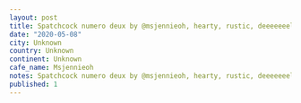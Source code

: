 ```yaml
---
layout: post
title: Spatchcock numero deux by @msjennieoh, hearty, rustic, deeeeeeelicious.
date: "2020-05-08"
city: Unknown
country: Unknown
continent: Unknown
cafe_name: Msjennieoh
notes: Spatchcock numero deux by @msjennieoh, hearty, rustic, deeeeeeelicious.
published: 1
---
```

